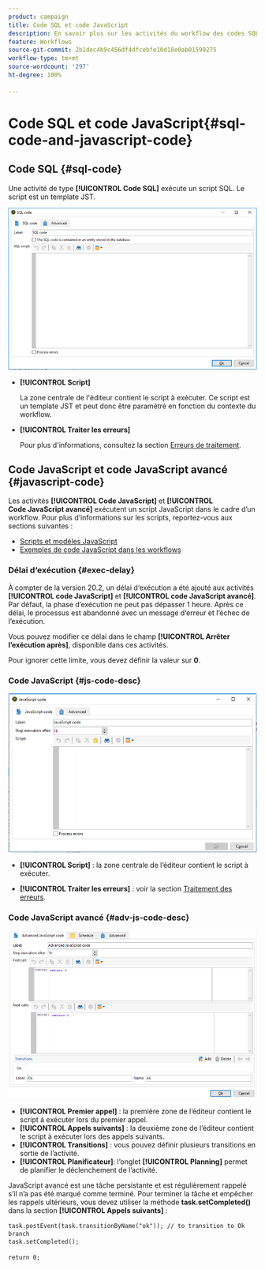 ```yaml
---
product: campaign
title: Code SQL et code JavaScript
description: En savoir plus sur les activités du workflow des codes SQL et JavaScript
feature: Workflows
source-git-commit: 2b1dec4b9c456df4dfcebfe10d18e0ab01599275
workflow-type: tm+mt
source-wordcount: '297'
ht-degree: 100%

---
```


# Code SQL et code JavaScript{#sql-code-and-javascript-code}



## Code SQL {#sql-code}

Une activité de type **[!UICONTROL Code SQL]** exécute un script SQL. Le script est un template JST.

![](assets/sql_code.png)

* **[!UICONTROL Script]**

   La zone centrale de l&#39;éditeur contient le script à exécuter. Ce script est un template JST et peut donc être paramétré en fonction du contexte du workflow.

* **[!UICONTROL Traiter les erreurs]**

   Pour plus d&#39;informations, consultez la section [Erreurs de traitement](monitor-workflow-execution.md#processing-errors).

## Code JavaScript et code JavaScript avancé {#javascript-code}

Les activités **[!UICONTROL Code JavaScript]** et **[!UICONTROL Code JavaScript avancé]** exécutent un script JavaScript dans le cadre d’un workflow. Pour plus d’informations sur les scripts, reportez-vous aux sections suivantes :

* [Scripts et modèles JavaScript](javascript-scripts-and-templates.md)
* [Exemples de code JavaScript dans les workflows](javascript-in-workflows.md)

### Délai d‘exécution {#exec-delay}

À compter de la version 20.2, un délai d‘exécution a été ajouté aux activités **[!UICONTROL code JavaScript]** et **[!UICONTROL code JavaScript avancé]**. Par défaut, la phase d’exécution ne peut pas dépasser 1 heure. Après ce délai, le processus est abandonné avec un message d‘erreur et l‘échec de l’exécution.

Vous pouvez modifier ce délai dans le champ **[!UICONTROL Arrêter l’exécution après]**, disponible dans ces activités.

Pour ignorer cette limite, vous devez définir la valeur sur **0**.

### Code JavaScript {#js-code-desc}

![](assets/javascript_code.png)

* **[!UICONTROL Script]** : la zone centrale de l’éditeur contient le script à exécuter.

* **[!UICONTROL Traiter les erreurs]** : voir la section [Traitement des erreurs](monitor-workflow-execution.md#processing-errors).

### Code JavaScript avancé {#adv-js-code-desc}

![](assets/advanced_javascript_code.png)

* **[!UICONTROL Premier appel]** : la première zone de l’éditeur contient le script à exécuter lors du premier appel.
* **[!UICONTROL Appels suivants]** : la deuxième zone de l’éditeur contient le script à exécuter lors des appels suivants.
* **[!UICONTROL Transitions]** : vous pouvez définir plusieurs transitions en sortie de l’activité.
* **[!UICONTROL Planificateur]**: l’onglet **[!UICONTROL Planning]** permet de planifier le déclenchement de l’activité.

JavaScript avancé est une tâche persistante et est régulièrement rappelé s’il n’a pas été marqué comme terminé. Pour terminer la tâche et empêcher les rappels ultérieurs, vous devez utiliser la méthode **task.setCompleted()** dans la section **[!UICONTROL Appels suivants]** :

```
task.postEvent(task.transitionByName("ok")); // to transition to Ok branch
task.setCompleted();

return 0;
```
